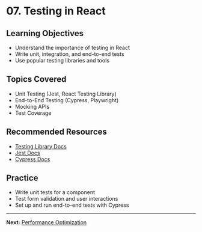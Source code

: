# 07. Testing in React

## Learning Objectives
- Understand the importance of testing in React
- Write unit, integration, and end-to-end tests
- Use popular testing libraries and tools

## Topics Covered
- Unit Testing (Jest, React Testing Library)
- End-to-End Testing (Cypress, Playwright)
- Mocking APIs
- Test Coverage

## Recommended Resources
- [Testing Library Docs](https://testing-library.com/docs/react-testing-library/intro/)
- [Jest Docs](https://jestjs.io/docs/getting-started)
- [Cypress Docs](https://docs.cypress.io/)

## Practice
- Write unit tests for a component
- Test form validation and user interactions
- Set up and run end-to-end tests with Cypress

---

**Next:** [Performance Optimization](../08-performance/README.md)
